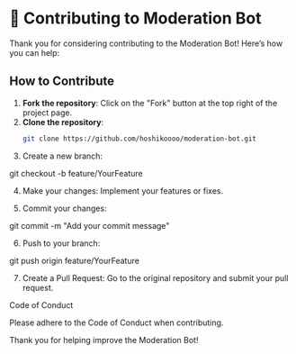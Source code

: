 # 🤝 Contributing to Moderation Bot

Thank you for considering contributing to the Moderation Bot! Here’s how you can help:

## How to Contribute

1. **Fork the repository**: Click on the "Fork" button at the top right of the project page.
2. **Clone the repository**: 
   ```bash
   git clone https://github.com/hoshikoooo/moderation-bot.git

3. Create a new branch:

git checkout -b feature/YourFeature


4. Make your changes: Implement your features or fixes.


5. Commit your changes:

git commit -m "Add your commit message"


6. Push to your branch:

git push origin feature/YourFeature


7. Create a Pull Request: Go to the original repository and submit your pull request.



Code of Conduct

Please adhere to the Code of Conduct when contributing.

Thank you for helping improve the Moderation Bot!
